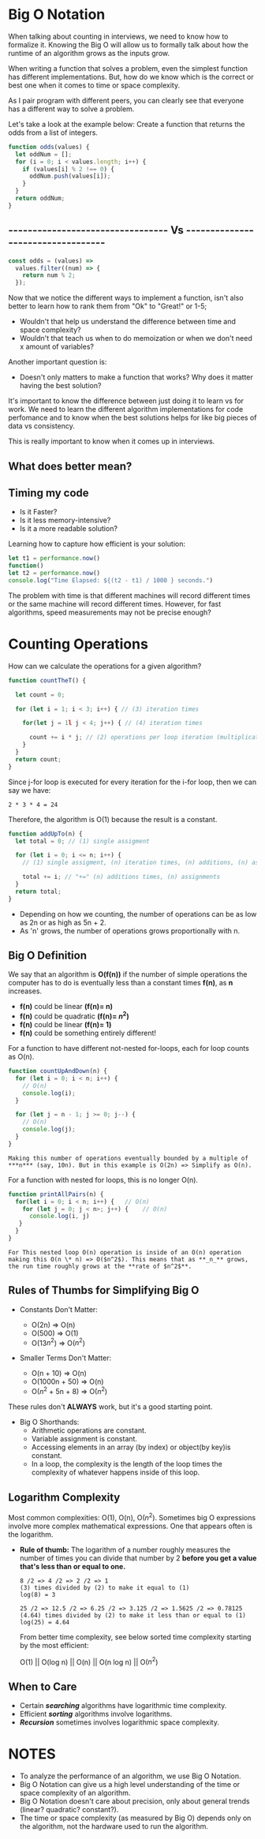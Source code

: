 # Big O Notation

When talking about counting in interviews, we need to know how to formalize it. Knowing the Big O will allow us to formally talk about how the runtime of an algorithm grows as the inputs grow.

When writing a function that solves a problem, even the simplest function has different implementations. But, how do we know which is the correct or best one when it comes to time or space complexity.

As I pair program with different peers, you can clearly see that everyone has a different way to solve a problem.

Let's take a look at the example below:
Create a function that returns the odds from a list of integers.

```js
function odds(values) {
  let oddNum = [];
  for (i = 0; i < values.length; i++) {
    if (values[i] % 2 !== 0) {
      oddNum.push(values[i]);
    }
  }
  return oddNum;
}
```

## --------------------------------- Vs ----------------------------------

```js
const odds = (values) =>
  values.filter((num) => {
    return num % 2;
  });
```

Now that we notice the different ways to implement a function, isn't also better to learn how to rank them from "Ok" to "Great!" or 1-5;

- Wouldn't that help us understand the difference between time and space complexity?
- Wouldn't that teach us when to do memoization or when we don't need x amount of variables?

Another important question is:

- Doesn't only matters to make a function that works? Why does it matter having the best solution?

It's important to know the difference between just doing it to learn vs for work.
We need to learn the different algorithm implementations for code perfomance and to know when the best solutions helps for like big pieces of data vs consistency.

This is really important to know when it comes up in interviews.

## What does better mean?

## Timing my code

- Is it Faster?
- Is it less memory-intensive?
- Is it a more readable solution?

Learning how to capture how efficient is your solution:

```js
let t1 = performance.now()
function()
let t2 = performance.now()
console.log("Time Elapsed: ${(t2 - t1) / 1000 } seconds.")
```

The problem with time is that different machines will record different times or the same machine will record different times. However, for fast algorithms, speed measurements may not be precise enough?

# Counting Operations

How can we calculate the operations for a given algorithm?

```js
function countTheT() {

  let count = 0;

  for (let i = 1; i < 3; i++) { // (3) iteration times

    for(let j = 1l j < 4; j++) { // (4) iteration times

      count += i * j; // (2) operations per loop iteration (multiplication and addition)
    }
  }
  return count;
}
```

Since j-for loop is executed for every iteration for the i-for loop, then we can say we have:

```
2 * 3 * 4 = 24
```

Therefore, the algorithm is O(1) because the result is a constant.

```js
function addUpTo(n) {
  let total = 0; // (1) single assigment

  for (let i = 0; i <= n; i++) {
    // (1) single assigment, (n) iteration times, (n) additions, (n) assigments

    total += i; // "+=" (n) additions times, (n) assignments
  }
  return total;
}
```

- Depending on how we counting, the number of operations can be as low as 2n or as high as 5n + 2.
- As 'n' grows, the number of operations grows proportionally with n.

## Big O Definition

We say that an algorithm is **O(f(n))** if the number of simple operations the computer has to do is eventually less than a constant times **f(n)**, as **n** increases.

- **f(n)** could be linear **(f(n)= n)**
- **f(n)** could be quadratic **(f(n)= $n^2$)**
- **f(n)** could be linear **(f(n)= 1)**
- **f(n)** could be something entirely different!

For a function to have different not-nested for-loops, each for loop counts as O(n).

```js
function countUpAndDown(n) {
  for (let i = 0; i < n; i++) {
    // O(n)
    console.log(i);
  }

  for (let j = n - 1; j >= 0; j--) {
    // O(n)
    console.log(j);
  }
}
```

```
Making this number of operations eventually bounded by a multiple of ***n*** (say, 10n). But in this example is O(2n) => Simplify as O(n).
```

For a function with nested for loops, this is no longer O(n).

```js
function printAllPairs(n) {
  for(let i = 0; i < n; i++) {   // O(n)
    for (let j = 0; j < n>; j++) {    // O(n)
      console.log(i, j)
   }
  }
}
```

```
For This nested loop O(n) operation is inside of an O(n) operation making this O(n \* n) => O($n^2$). This means that as **_n_** grows, the run time roughly grows at the **rate of $n^2$**.
```

## Rules of Thumbs for Simplifying Big O

- Constants Don't Matter:

  - O(2n) => O(n)
  - O(500) => O(1)
  - O(13$n^2$) => O($n^2$)

- Smaller Terms Don't Matter:

  - O(n + 10) => O(n)
  - O(1000n + 50) => O(n)
  - O($n^2$ + 5n + 8) => O($n^2$)

These rules don't **ALWAYS** work, but it's a good starting point.

- Big O Shorthands:
  - Arithmetic operations are constant.
  - Variable assignment is constant.
  - Accessing elements in an array (by index) or object(by key)is constant.
  - In a loop, the complexity is the length of the loop times the complexity of whatever happens inside of this loop.

## Logarithm Complexity

Most common complexities: O(1), O(n), O($n^2$).
Sometimes big O expressions involve more complex mathematical expressions.
One that appears often is the logarithm.

- **Rule of thumb:** The logarithm of a number roughly measures the number of times you can divide that number by 2 **before you get a value that's less than or equal to one.**

  ```
  8 /2 => 4 /2 => 2 /2 => 1
  (3) times divided by (2) to make it equal to (1)
  log(8) = 3

  25 /2 => 12.5 /2 => 6.25 /2 => 3.125 /2 => 1.5625 /2 => 0.78125
  (4.64) times divided by (2) to make it less than or equal to (1)
  log(25) = 4.64
  ```

  From better time complexity, see below sorted time complexity starting by the most efficient:

  O(1) ||
  O(log n) ||
  O(n) ||
  O(n log n) ||
  O($n^2$)

## When to Care

- Certain **_searching_** algorithms have logarithmic time complexity.
- Efficient **_sorting_** algorithms involve logarithms.
- **_Recursion_** sometimes involves logarithmic space complexity.

# NOTES

- To analyze the performance of an algorithm, we use Big O Notation.
- Big O Notation can give us a high level understanding of the time or space complexity of an algorithm.
- Big O Notation doesn't care about precision, only about general trends (linear? quadratic? constant?).
- The time or space complexity (as measured by Big O) depends only on the algorithm, not the hardware used to run the algorithm.
